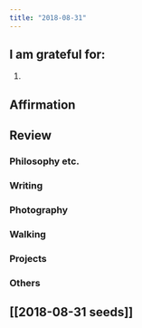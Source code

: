 ```yaml
---
title: "2018-08-31"
---
```

## I am grateful for:
1. 

## Affirmation

## Review
### Philosophy etc.

### Writing

### Photography

### Walking

### Projects

### Others

## [[2018-08-31 seeds]]
